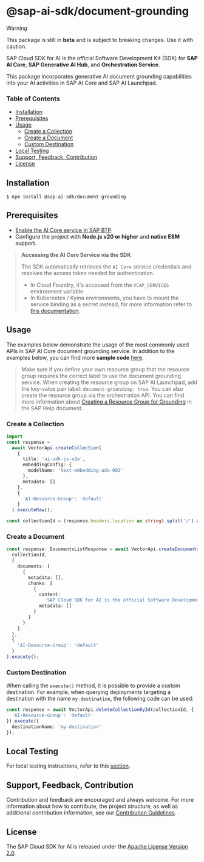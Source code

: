 # @sap-ai-sdk/document-grounding

> [!warning]
> This package is still in **beta** and is subject to breaking changes. Use it with caution.

SAP Cloud SDK for AI is the official Software Development Kit (SDK) for **SAP AI Core**, **SAP Generative AI Hub**, and **Orchestration Service**.

This package incorporates generative AI document grounding capabilities into your AI activities in SAP AI Core and SAP AI Launchpad.

### Table of Contents

- [Installation](#installation)
- [Prerequisites](#prerequisites)
- [Usage](#usage)
  - [Create a Collection](#create-a-collection)
  - [Create a Document](#create-a-document)
  - [Custom Destination](#custom-destination)
- [Local Testing](#local-testing)
- [Support, Feedback, Contribution](#support-feedback-contribution)
- [License](#license)

## Installation

```
$ npm install @sap-ai-sdk/document-grounding
```

## Prerequisites

- [Enable the AI Core service in SAP BTP](https://help.sap.com/docs/sap-ai-core/sap-ai-core-service-guide/initial-setup).
- Configure the project with **Node.js v20 or higher** and **native ESM** support.

> **Accessing the AI Core Service via the SDK**
>
> The SDK automatically retrieves the `AI Core` service credentials and resolves the access token needed for authentication.
>
> - In Cloud Foundry, it's accessed from the `VCAP_SERVICES` environment variable.
> - In Kubernetes / Kyma environments, you have to mount the service binding as a secret instead, for more information refer to [this documentation](https://www.npmjs.com/package/@sap/xsenv#usage-in-kubernetes).

## Usage

The examples below demonstrate the usage of the most commonly used APIs in SAP AI Core document grounding service.
In addition to the examples below, you can find more **sample code** [here](https://github.com/SAP/ai-sdk-js/blob/main/sample-code/src/document-grounding.ts).

> Make sure if you define your own resource group that the resource group requires the correct label to use the document grounding service. When creating the resource group on SAP AI Launchpad, add the key-value pair label: `document-grounding: true`. You can also create the resource group via the orchestration API. You can find more information about [Creating a Resource Group for Grounding](https://help.sap.com/docs/sap-ai-core/sap-ai-core-service-guide/create-resource-group-for-ai-data-management?locale=en-US) in the SAP Help document.

### Create a Collection

```ts
import
const response =
  await VectorApi.createCollection(
    {
      title: 'ai-sdk-js-e2e',
      embeddingConfig: {
        modelName: 'text-embedding-ada-002'
      },
      metadata: []
    },
    {
      'AI-Resource-Group': 'default'
    }
  ).executeRaw();

const collectionId = (response.headers.location as string).split('/').at(-2);
```

### Create a Document

```ts
const response: DocumentsListResponse = await VectorApi.createDocuments(
  collectionId,
  {
    documents: [
      {
        metadata: [],
        chunks: [
          {
            content:
              'SAP Cloud SDK for AI is the official Software Development Kit (SDK) for SAP AI Core, SAP Generative AI Hub, and Orchestration Service.',
            metadata: []
          }
        ]
      }
    ]
  },
  {
    'AI-Resource-Group': 'default'
  }
).execute();
```

### Custom Destination

When calling the `execute()` method, it is possible to provide a custom destination.
For example, when querying deployments targeting a destination with the name `my-destination`, the following code can be used:

```ts
const response = await VectorApi.deleteCollectionById(collectionId, {
  'AI-Resource-Group': 'default'
}).execute({
  destinationName: 'my-destination'
});
```

## Local Testing

For local testing instructions, refer to this [section](https://github.com/SAP/ai-sdk-js/blob/main/README.md#local-testing).

## Support, Feedback, Contribution

Contribution and feedback are encouraged and always welcome.
For more information about how to contribute, the project structure, as well as additional contribution information, see our [Contribution Guidelines](https://github.com/SAP/ai-sdk-js/blob/main/CONTRIBUTING.md).

## License

The SAP Cloud SDK for AI is released under the [Apache License Version 2.0](http://www.apache.org/licenses/).
